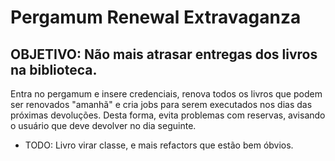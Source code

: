 # Pergamum Renewal Extravaganza
## OBJETIVO: Não mais atrasar entregas dos livros na biblioteca.

Entra no pergamum e insere credenciais, renova todos os livros que podem ser renovados "amanhã" e cria jobs para serem executados nos dias das próximas devoluções. Desta forma, evita problemas com reservas, avisando o usuário que deve devolver no dia seguinte.

* TODO: Livro virar classe, e mais refactors que estão bem óbvios.
